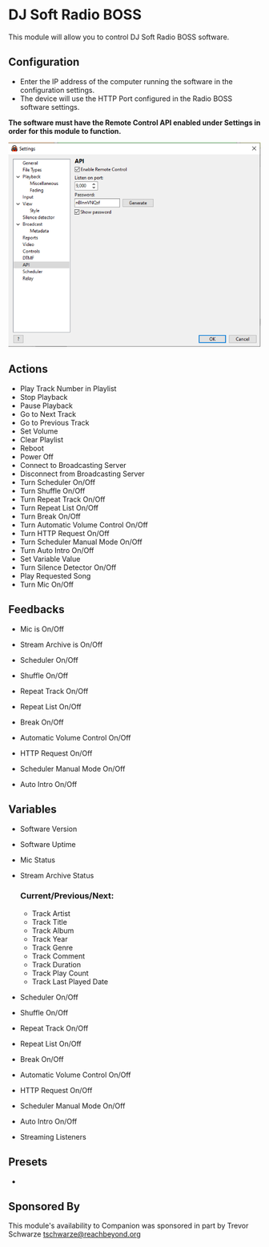 # DJ Soft Radio BOSS
This module will allow you to control DJ Soft Radio BOSS software.

## Configuration
* Enter the IP address of the computer running the software in the configuration settings.
* The device will use the HTTP Port configured in the Radio BOSS software settings.

**The software must have the Remote Control API enabled under Settings in order for this module to function.**

![Setting](./settings.png)

## Actions

* Play Track Number in Playlist
* Stop Playback
* Pause Playback
* Go to Next Track
* Go to Previous Track
* Set Volume
* Clear Playlist
* Reboot
* Power Off
* Connect to Broadcasting Server
* Disconnect from Broadcasting Server
* Turn Scheduler On/Off
* Turn Shuffle On/Off
* Turn Repeat Track On/Off
* Turn Repeat List On/Off
* Turn Break On/Off
* Turn Automatic Volume Control On/Off
* Turn HTTP Request On/Off
* Turn Scheduler Manual Mode On/Off
* Turn Auto Intro On/Off
* Set Variable Value
* Turn Silence Detector On/Off
* Play Requested Song
* Turn Mic On/Off

## Feedbacks

* Mic is On/Off
* Stream Archive is On/Off

* Scheduler On/Off
* Shuffle On/Off
* Repeat Track On/Off
* Repeat List On/Off
* Break On/Off
* Automatic Volume Control On/Off
* HTTP Request On/Off
* Scheduler Manual Mode On/Off
* Auto Intro On/Off

## Variables

* Software Version
* Software Uptime
* Mic Status
* Stream Archive Status

	### Current/Previous/Next:
	* Track Artist
	* Track Title
	* Track Album
	* Track Year
	* Track Genre
	* Track Comment
	* Track Duration
	* Track Play Count
	* Track Last Played Date

* Scheduler On/Off
* Shuffle On/Off
* Repeat Track On/Off
* Repeat List On/Off
* Break On/Off
* Automatic Volume Control On/Off
* HTTP Request On/Off
* Scheduler Manual Mode On/Off
* Auto Intro On/Off

* Streaming Listeners

## Presets

* 

## Sponsored By
This module's availability to Companion was sponsored in part by Trevor Schwarze <tschwarze@reachbeyond.org>